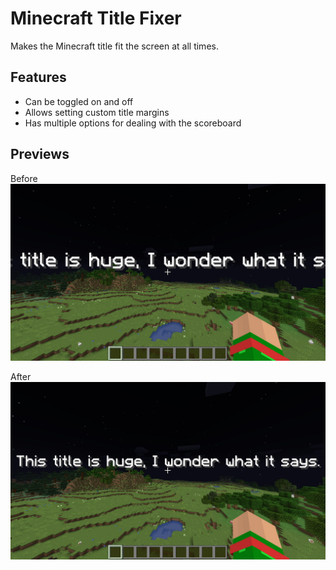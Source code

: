 # Minecraft Title Fixer
Makes the Minecraft title fit the screen at all times.

## Features
 - Can be toggled on and off
 - Allows setting custom title margins
 - Has multiple options for dealing with the scoreboard

## Previews
Before
![sample0_0](https://raw.githubusercontent.com/TheGameratorT/McTitleFixer/main/src-img/sample0_0.jpg)

After
![sample0_1](https://raw.githubusercontent.com/TheGameratorT/McTitleFixer/main/src-img/sample0_1.jpg)
